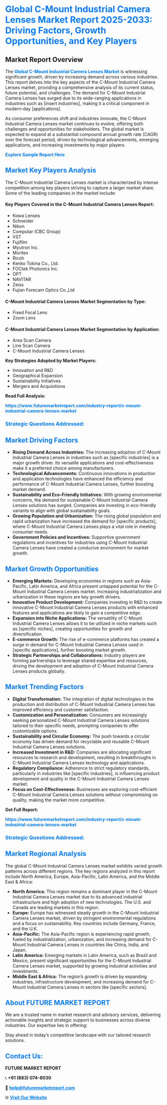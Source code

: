 <h1 style="color: #007BFF;">Global C-Mount Industrial Camera Lenses Market Report 2025-2033: Driving Factors, Growth Opportunities, and Key Players</h1>

<section id="overview">
<h2>Market Report Overview</h2>
<p>The <a href="https://www.futuremarketreport.com/industry-report/c-mount-industrial-camera-lenses-market" style="color: #007BFF; text-decoration: none;"><strong>Global C-Mount Industrial Camera Lenses Market</strong></a> is witnessing significant growth, driven by increasing demand across various industries. This report delves into the key aspects of the C-Mount Industrial Camera Lenses market, providing a comprehensive analysis of its current status, future potential, and challenges. The demand for C-Mount Industrial Camera Lenses has surged due to its wide-ranging applications in industries such as [insert industries], making it a critical component in modern-day [applications].</p>
<p>As consumer preferences shift and industries innovate, the C-Mount Industrial Camera Lenses market continues to evolve, offering both challenges and opportunities for stakeholders. The global market is expected to expand at a substantial compound annual growth rate (CAGR) over the forecast period, driven by technological advancements, emerging applications, and increasing investments by major players.</p>
</section>

<section id="overview">
<p><a href="https://www.futuremarketreport.com/request-sample/reportId=124581" style="color: #007BFF; text-decoration: none;"><strong>Explore Sample Report Here</strong></a></p>
</section>

<section id="key-players">
<h2 style="color: #007BFF;">Market Key Players Analysis</h2>
<p>The C-Mount Industrial Camera Lenses market is characterized by intense competition among key players striving to capture a larger market share. Some of the leading companies in the market include:</p>
<h4>Key Players Covered in the C-Mount Industrial Camera Lenses Report:</h4>
<ul><li>Kowa Lenses</li><li>Schneider</li><li>Nikon</li><li>Computar (CBC Group)</li><li>VST</li><li>Fujifilm</li><li>Myutron Inc.</li><li>Moritex</li><li>Ricoh</li><li>Kenko Tokina Co., Ltd.</li><li>FOCtek Photonics Inc.</li><li>OPT</li><li>NAVITAR</li><li>Zeiss</li><li>Fujian Forecam Optics Co.,Ltd</li></ul>
<h4>C-Mount Industrial Camera Lenses Market Segmentation by Type:</h4>
<ul><li>Fixed Focal Lens</li><li>Zoom Lens</li></ul>

<h4>C-Mount Industrial Camera Lenses Market Segmentation by Application:</h4>
<ul><li>Area Scan Camera</li><li>Line Scan Camera</li><li>C-Mount Industrial Camera Lenses</li></ul>
<p><strong>Key Strategies Adopted by Market Players:</strong></p>
<ul>
<li>Innovation and R&D</li>
<li>Geographical Expansion</li>
<li>Sustainability Initiatives</li>
<li>Mergers and Acquisitions</li>
</ul>
</section>

<section>
<p><strong>Read Full Analysis: </strong></p><a href="https://www.futuremarketreport.com/industry-report/c-mount-industrial-camera-lenses-market" style="color: #007BFF; text-decoration: none;"><strong>https://www.futuremarketreport.com/industry-report/c-mount-industrial-camera-lenses-market</strong></a>
<h3 style="color: #007BFF;">Strategic Questions Addressed:</h3>
</section>

<section id="driving-factors">
<h2 style="color: #007BFF;">Market Driving Factors</h2>
<ul>
<li><strong>Rising Demand Across Industries:</strong> The increasing adoption of C-Mount Industrial Camera Lenses in industries such as [specific industries] is a major growth driver. Its versatile applications and cost-effectiveness make it a preferred choice among manufacturers.</li>
<li><strong>Technological Advancements:</strong> Continuous innovations in production and application technologies have enhanced the efficiency and performance of C-Mount Industrial Camera Lenses, further boosting market demand.</li>
<li><strong>Sustainability and Eco-Friendly Initiatives:</strong> With growing environmental concerns, the demand for sustainable C-Mount Industrial Camera Lenses solutions has surged. Companies are investing in eco-friendly variants to align with global sustainability goals.</li>
<li><strong>Growing Population and Urbanization:</strong> The rising global population and rapid urbanization have increased the demand for [specific products], where C-Mount Industrial Camera Lenses plays a vital role in meeting consumer needs.</li>
<li><strong>Government Policies and Incentives:</strong> Supportive government regulations and incentives for industries using C-Mount Industrial Camera Lenses have created a conducive environment for market growth.</li>
</ul>
</section>

<section id="growth-opportunities">
<h2 style="color: #007BFF;">Market Growth Opportunities</h2>
<ul>
<li><strong>Emerging Markets:</strong> Developing economies in regions such as Asia-Pacific, Latin America, and Africa present untapped potential for the C-Mount Industrial Camera Lenses market. Increasing industrialization and urbanization in these regions are key growth drivers.</li>
<li><strong>Innovative Product Development:</strong> Companies investing in R&D to create innovative C-Mount Industrial Camera Lenses products with enhanced features and applications are likely to gain a competitive edge.</li>
<li><strong>Expansion into Niche Applications:</strong> The versatility of C-Mount Industrial Camera Lenses allows it to be utilized in niche markets such as [specific niches], creating opportunities for growth and diversification.</li>
<li><strong>E-commerce Growth:</strong> The rise of e-commerce platforms has created a surge in demand for C-Mount Industrial Camera Lenses used in [specific applications], further boosting market growth.</li>
<li><strong>Strategic Partnerships and Collaborations:</strong> Industry players are forming partnerships to leverage shared expertise and resources, driving the development and adoption of C-Mount Industrial Camera Lenses products globally.</li>
</ul>
</section>

<section id="trending-factors">
<h2 style="color: #007BFF;">Market Trending Factors</h2>
<ul>
<li><strong>Digital Transformation:</strong> The integration of digital technologies in the production and distribution of C-Mount Industrial Camera Lenses has improved efficiency and customer satisfaction.</li>
<li><strong>Customization and Personalization:</strong> Consumers are increasingly seeking personalized C-Mount Industrial Camera Lenses solutions tailored to their specific needs, prompting companies to offer customizable options.</li>
<li><strong>Sustainability and Circular Economy:</strong> The push towards a circular economy has driven demand for recyclable and reusable C-Mount Industrial Camera Lenses solutions.</li>
<li><strong>Increased Investment in R&D:</strong> Companies are allocating significant resources to research and development, resulting in breakthroughs in C-Mount Industrial Camera Lenses technology and applications.</li>
<li><strong>Regulatory Compliance:</strong> Adherence to strict regulatory standards, particularly in industries like [specific industries], is influencing product development and quality in the C-Mount Industrial Camera Lenses market.</li>
<li><strong>Focus on Cost-Effectiveness:</strong> Businesses are exploring cost-efficient C-Mount Industrial Camera Lenses solutions without compromising on quality, making the market more competitive.</li>
</ul>
</section>

<section>
<p><strong>Get Full Report: </strong></p><a href="https://www.futuremarketreport.com/industry-report/c-mount-industrial-camera-lenses-market" style="color: #007BFF; text-decoration: none;"><strong>https://www.futuremarketreport.com/industry-report/c-mount-industrial-camera-lenses-market</strong></a>
<h3 style="color: #007BFF;">Strategic Questions Addressed:</h3>
</section>


<section id="regional-analysis">
<h2 style="color: #007BFF;">Market Regional Analysis</h2>
<p>The global C-Mount Industrial Camera Lenses market exhibits varied growth patterns across different regions. The key regions analyzed in this report include North America, Europe, Asia-Pacific, Latin America, and the Middle East & Africa:</p>
<ul>
<li><strong>North America:</strong> This region remains a dominant player in the C-Mount Industrial Camera Lenses market due to its advanced industrial infrastructure and high adoption of new technologies. The U.S. and Canada are leading markets in this region.</li>
<li><strong>Europe:</strong> Europe has witnessed steady growth in the C-Mount Industrial Camera Lenses market, driven by stringent environmental regulations and a focus on sustainability. Key countries include Germany, France, and the U.K.</li>
<li><strong>Asia-Pacific:</strong> The Asia-Pacific region is experiencing rapid growth, fueled by industrialization, urbanization, and increasing demand for C-Mount Industrial Camera Lenses in countries like China, India, and Japan.</li>
<li><strong>Latin America:</strong> Emerging markets in Latin America, such as Brazil and Mexico, present significant opportunities for the C-Mount Industrial Camera Lenses market, supported by growing industrial activities and investments.</li>
<li><strong>Middle East & Africa:</strong> The region’s growth is driven by expanding industries, infrastructure development, and increasing demand for C-Mount Industrial Camera Lenses in sectors like [specific sectors].</li>
</ul>
</section>

<footer>
<h2 style="color: #007BFF;">About FUTURE MARKET REPORT</h2>
<p>We are a trusted name in market research and advisory services, delivering actionable insights and strategic support to businesses across diverse industries. Our expertise lies in offering:</p>

<p>Stay ahead in today’s competitive landscape with our tailored research solutions.</p>

<h2 style="color: #007BFF;">Contact Us:</h2>
<p><strong>FUTURE MARKET REPORT</strong></p>
<p>📞 <strong>+91 (883) 074-8030</strong></p>
<p>📧 <strong><a href="mailto:help@futuremarketreport.com" style="color: #007BFF;">help@futuremarketreport.com</a></strong></p>
<p>🌐 <strong><a href="https://www.futuremarketreport.com/" style="color: #007BFF;">Visit Our Website</a></strong></p>
</footer>